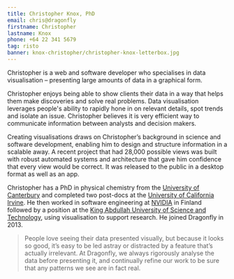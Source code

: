 ```yaml
---
title: Christopher Knox, PhD
email: chris@dragonfly
firstname: Christopher
lastname: Knox
phone: +64 22 341 5679
tag: risto
banner: knox-christopher/christopher-knox-letterbox.jpg
---
```


Christopher is a web and software developer who specialises in data visualisation
– presenting large amounts of data in a graphical form. 
<!--more-->

Christopher enjoys being able to show clients their data in a way
that helps them make discoveries and solve real problems. 
Data visualisation leverages people's ability to rapidly hone 
in on relevant details, spot trends and isolate an issue. Christopher believes it 
is very efficient way to communicate information between analysts 
and decision makers. 

Creating visualisations draws on Christopher’s background in science and 
software development, enabling him to design and structure information in a 
scalable away. A recent project that had 28,000 possible views was built with 
robust automated systems and architecture that gave him confidence that every 
view would be correct. It was released to the public in a desktop format as well as 
an app. 

Christopher has a PhD in physical chemistry from the [University of Canterbury](http://www.chem.canterbury.ac.nz/) and completed two post-docs at the [University of California Irvine](http://uci.edu/). He then worked in software engineering at [NVIDIA](http://www.nvidia.com/content/global/global.php) in Finland followed by a position at the [King Abdullah University of Science and
Technology](http://www.kaust.edu.sa/), using visualisation to support research. He joined Dragonfly in 2013. 


> People love seeing their data presented visually, but because it looks so good, 
it’s easy to be led astray or distracted by a feature that’s actually irrelevant. At 
Dragonfly, we always rigorously analyse the data before presenting it, and 
continually refine our work to be sure that any patterns we see are in fact real.


